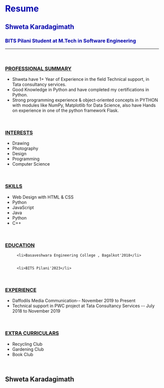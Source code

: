 
<!DOCTYPE html>
<html>
<head>
<link rel="stylesheet" href="style.css">
</head>
<body>
<div id="header"></div>
<div class="left"></div>
<div class="stuff">
  <br><br>
  <h1 style="color:#0000ad">Resume</h1>
  <h2 style="color:#0000ad">Shweta Karadagimath</h2>
  <h3 style="color:#0000ad">BITS Pilani Student at M.Tech in Software Engineering</h3>
  <hr />
  <br>
  <p class="head"><u><h3>PROFESSIONAL SUMMARY</h3></u></p>
  <ul>
    <li>Shweta have 1+ Year of Experience in the field Technical support, in Tata consultancy services.</li>
    <li>Good Knowledge in Python and have completed my certifications in Python.</li>
    <li>Strong programming experience & object-oriented concepts in PYTHON with modules like NumPy, Matplotlib for Data Science, also have Hands on experience in one of the python framework Flask.</li>
  
  </ul>
  <br>
  <p class="head"><u><h3>INTERESTS</h3></u></p>
  <ul>
    <li>Drawing</li>
    <li>Photography</li>
    <li>Design</li>
    <li>Programming</li>
    <li>Computer Science</li>
  </ul><br>
  <p class="head"><u><h3>SKILLS</h3></u></p>
  <ul>
    <li>Web Design with HTML & CSS</li>
    <li>Python</li>
    <li>JavaScript</li>
    <li>Java</li>
    <li>Python</li>
    <li>C++</li>
  </ul><br>
  <p class="head"><u><h3>EDUCATION</h3></u></p>
  <ul>
    
    
      <li>Basaveshwara Engineering College , Bagalkot'2018</li>
    
    
      <li>BITS Pilani'2023</li>
    
  </ul><br>
  <p class="head"><u><h3>EXPERIENCE</h3></u></p>
  <ul>
    <li>Daffodils Media Communication--  November 2019 to Present</li>
    <li>Technical support in PWC project at Tata Consultancy Services --  July 2018 to November 2019</li>
  </ul><br>
  <p class="head"><u><h3>EXTRA CURRICULARS</h3></u></p>
  <ul>
    <li>Recycling Club</li>
    <li>Gardening Club</li>
    <li>Book Club</li>
  </ul><br>
</div>
<div class="right"></div>
<div id="footer">
  <h2 id="name">Shweta Karadagimath</h2>
</div>
</body>
</html>
